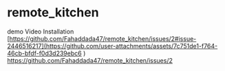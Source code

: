 # remote_kitchen

demo Video Installation 
[https://github.com/Fahaddada47/remote_kitchen/issues/2#issue-2446516217](https://github.com/user-attachments/assets/7c751de1-f764-46cb-bfdf-f0d3d239ebc6
)
https://github.com/Fahaddada47/remote_kitchen/issues/2
